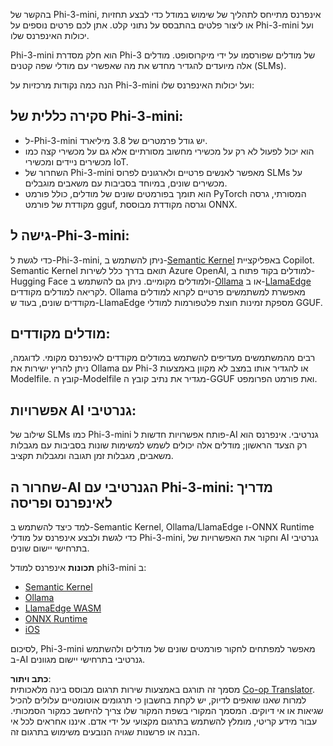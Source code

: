 <!--
CO_OP_TRANSLATOR_METADATA:
{
  "original_hash": "f1ff728038c4f554b660a36b76cbdd6e",
  "translation_date": "2025-05-09T12:28:23+00:00",
  "source_file": "md/01.Introduction/03/overview.md",
  "language_code": "he"
}
-->
בהקשר של Phi-3-mini, אינפרנס מתייחס לתהליך של שימוש במודל כדי לבצע תחזיות או ליצור פלטים בהתבסס על נתוני קלט. אתן לכם פרטים נוספים על Phi-3-mini ועל יכולות האינפרנס שלו.

Phi-3-mini הוא חלק מסדרת Phi-3 של מודלים שפורסמו על ידי מיקרוסופט. מודלים אלה מיועדים להגדיר מחדש את מה שאפשרי עם מודלי שפה קטנים (SLMs).

הנה כמה נקודות מרכזיות על Phi-3-mini ועל יכולות האינפרנס שלו:

## **סקירה כללית של Phi-3-mini:**
- ל-Phi-3-mini יש גודל פרמטרים של 3.8 מיליארד.
- הוא יכול לפעול לא רק על מכשירי מחשוב מסורתיים אלא גם על מכשירי קצה כמו מכשירים ניידים ומכשירי IoT.
- השחרור של Phi-3-mini מאפשר לאנשים פרטיים ולארגונים לפרוס SLMs על מכשירים שונים, במיוחד בסביבות עם משאבים מוגבלים.
- הוא תומך בפורמטים שונים של מודלים, כולל פורמט PyTorch המסורתי, גרסה מקודדת של פורמט gguf, וגרסה מקודדת מבוססת ONNX.

## **גישה ל-Phi-3-mini:**
כדי לגשת ל-Phi-3-mini, ניתן להשתמש ב-[Semantic Kernel](https://github.com/microsoft/SemanticKernelCookBook?WT.mc_id=aiml-138114-kinfeylo) באפליקציית Copilot. Semantic Kernel תואם בדרך כלל לשירות Azure OpenAI, למודלים בקוד פתוח ב-Hugging Face ולמודלים מקומיים.
ניתן גם להשתמש ב-[Ollama](https://ollama.com) או ב-[LlamaEdge](https://llamaedge.com) לקריאה למודלים מקודדים. Ollama מאפשרת למשתמשים פרטיים לקרוא למודלים מקודדים שונים, בעוד ש-LlamaEdge מספקת זמינות חוצת פלטפורמות למודלי GGUF.

## **מודלים מקודדים:**
רבים מהמשתמשים מעדיפים להשתמש במודלים מקודדים לאינפרנס מקומי. לדוגמה, ניתן להריץ ישירות את Ollama עם Phi-3 או להגדיר אותו במצב לא מקוון באמצעות Modelfile. קובץ ה-Modelfile מגדיר את נתיב קובץ ה-GGUF ואת פורמט הפרומפט.

## **אפשרויות AI גנרטיבי:**
שילוב של SLMs כמו Phi-3-mini פותח אפשרויות חדשות ל-AI גנרטיבי. אינפרנס הוא רק הצעד הראשון; מודלים אלה יכולים לשמש למשימות שונות בסביבות עם מגבלות משאבים, מגבלות זמן תגובה ומגבלות תקציב.

## **שחרור ה-AI הגנרטיבי עם Phi-3-mini: מדריך לאינפרנס ופריסה**
למד כיצד להשתמש ב-Semantic Kernel, Ollama/LlamaEdge ו-ONNX Runtime כדי לגשת ולבצע אינפרנס על מודלי Phi-3-mini, וחקור את האפשרויות של AI גנרטיבי בתרחישי יישום שונים.

**תכונות**
אינפרנס למודל phi3-mini ב:

- [Semantic Kernel](https://github.com/Azure-Samples/Phi-3MiniSamples/tree/main/semantickernel?WT.mc_id=aiml-138114-kinfeylo)
- [Ollama](https://github.com/Azure-Samples/Phi-3MiniSamples/tree/main/ollama?WT.mc_id=aiml-138114-kinfeylo)
- [LlamaEdge WASM](https://github.com/Azure-Samples/Phi-3MiniSamples/tree/main/wasm?WT.mc_id=aiml-138114-kinfeylo)
- [ONNX Runtime](https://github.com/Azure-Samples/Phi-3MiniSamples/tree/main/onnx?WT.mc_id=aiml-138114-kinfeylo)
- [iOS](https://github.com/Azure-Samples/Phi-3MiniSamples/tree/main/ios?WT.mc_id=aiml-138114-kinfeylo)

לסיכום, Phi-3-mini מאפשר למפתחים לחקור פורמטים שונים של מודלים ולהשתמש ב-AI גנרטיבי בתרחישי יישום מגוונים.

**כתב ויתור**:  
מסמך זה תורגם באמצעות שירות תרגום מבוסס בינה מלאכותית [Co-op Translator](https://github.com/Azure/co-op-translator). למרות שאנו שואפים לדיוק, יש לקחת בחשבון כי תרגומים אוטומטיים עלולים להכיל שגיאות או אי דיוקים. המסמך המקורי בשפת המקור שלו צריך להיחשב כמקור הסמכותי. עבור מידע קריטי, מומלץ להשתמש בתרגום מקצועי על ידי אדם. איננו אחראים לכל אי הבנה או פרשנות שגויה הנובעים משימוש בתרגום זה.